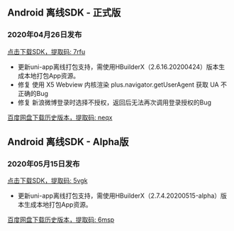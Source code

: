 ## Android 离线SDK - 正式版

### 2020年04月26日发布
[点击下载SDK，提取码: 7rfu](https://pan.baidu.com/s/14SZ-CjlbaNtGHk3CpamgXQ)

+ 更新uni-app离线打包支持，需使用HBuilderX（2.6.16.20200424）版本生成本地打包App资源。	
+ 修复 使用 X5 Webview 内核渲染 plus.navigator.getUserAgent 获取 UA 不正确的Bug
+ 修复 新浪微博登录时选择不授权，返回后无法再次调用登录授权的Bug

[百度网盘下载历史版本，提取码: neqx](https://pan.baidu.com/s/1Gpbnq3wLvvnRO6W-SlvVpA)



## Android 离线SDK - Alpha版

### 2020年05月15日发布
[点击下载SDK，提取码: 5vgk](https://pan.baidu.com/s/1NLBTW94Im_zg5R38Wiijdg)

+ 更新uni-app离线打包支持，需使用HBuilderX（2.7.4.20200515-alpha）版本生成本地打包App资源。	

[百度网盘下载历史版本，提取码: 6msp](https://pan.baidu.com/s/10fne34bwxWGtDJTd4PhroA)
